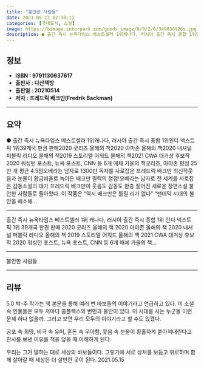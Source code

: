 ```yaml
---
title: "불안한 사람들"
date: 2021-05-17 02:30:11
categories: [국내도서, 소설]
image: https://bimage.interpark.com/goods_image/8/9/2/6/349838926s.jpg
description: ● 출간 즉시 뉴욕타임스 베스트셀러 1위캐나다, 러시아 출간 즉시 종합 1위인디 넥스트 픽 1위39개국 판권 판매2020 굿리즈 올해의 책2020 아마존 올해의 책2020 내셔널 퍼블릭 라디오 올해의 책2019 스토리텔 어워드 올해의 책2021 CWA 대거상 후보작2020 워싱턴 포스
---
```


## **정보**

- **ISBN : 9791130637617**
- **출판사 : 다산책방**
- **출판일 : 20210514**
- **저자 : 프레드릭 배크만(Fredrik Backman)**

------



## **요약**

●  출간 즉시 뉴욕타임스 베스트셀러 1위캐나다, 러시아 출간 즉시 종합 1위인디 넥스트 픽 1위39개국 판권 판매2020 굿리즈 올해의 책2020 아마존 올해의 책2020 내셔널 퍼블릭 라디오 올해의 책2019 스토리텔 어워드 올해의 책2021 CWA 대거상 후보작2020 워싱턴 포스트, 뉴욕 포스트, CNN 등 6개 매체 가을의 책굿리즈, 아마존 평점 25만 개 평균 4.5점오베라는 남자로 1300만 독자를 사로잡은 프레드릭 배크만 최신작웃음과 눈물이 황금비율로 녹아든 배크만 필력의 정점!오베라는 남자로 전 세계를 사로잡은 감동소설의 대가 프레드릭 배크만이 웃음도 감동도 한층 짙어진 새로운 장편소설 불안한 사람들로 돌아왔다. 이 작품은 “역시 배크만은 틀릴 리가 없다” “팬데믹 시대의 불안을 해소해...

------

출간 즉시 뉴욕타임스 베스트셀러 1위
캐나다, 러시아 출간 즉시 종합 1위
인디 넥스트 픽 1위
39개국 판권 판매
2020 굿리즈 올해의 책
2020 아마존 올해의 책
2020 내셔널 퍼블릭 라디오 올해의 책
2019 스토리텔 어워드 올해의 책
2021 CWA 대거상 후보작
2020 워싱턴 포스트, 뉴욕 포스트, CNN 등 6개 매체 가을의 책... 

------


불안한 사람들 

------


## **리뷰** 

5.0 박-주 작가는 책 본문을 통해 여러 번 바보들의 이야기라고 언급하고 있다. 이 소설 속 인물들은 모두 저마다 콤플렉스와 번민과 불안이 있다. 이 시대를 사는 누군들 이런 문제 하나 없을까. 그러고 보면 우리 모두의 이야기라고 할 수도 있겠다.

공포 속 희망, 비극 속 유머, 혼돈 속 우아함, 웃음 속 눈물이 황홀하게 쏟아져내린다고 찬사를 보낸 이유를 책을 덮을 때 이해하게 된다.

우리는 그가 말하는 대로 세상의 바보들이다. 그렇기에 서로 상처를 보듬고 위로하며 함께 살아갈 때 세상은 더 살만한 곳이 된다. 
 2021.05.15 <br/>